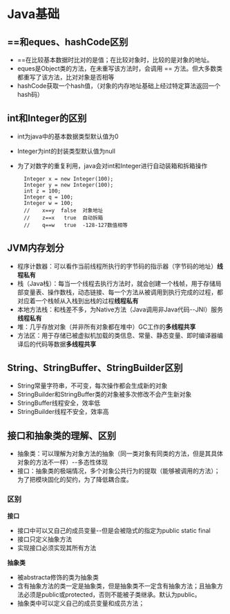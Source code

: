 # Java基础 #
## ==和eques、hashCode区别 ##
- ==在比较基本数据时比对的是值；在比较对象时，比较的是对象的地址。
- eques是Object类的方法，在未重写该方法时，会调用 == 方法。但大多数类都重写了该方法，比对对象是否相等
- hashCode获取一个hash值，（对象的内存地址基础上经过特定算法返回一个hash码）

## int和Integer的区别 ##
- int为java中的基本数据类型默认值为0
- Integer为int的封装类型默认值为null
- 为了对数字的重复利用，java会对int和Integer进行自动装箱和拆箱操作

        Integer x = new Integer(100);
        Integer y = new Integer(100);
        int z = 100;
        Integer q = 100;
        Integer w = 100;
		//    x==y  false  对象地址
		//    z==x   true  自动拆箱
		//    q==w   true  -128-127数值相等


## JVM内存划分 ##
- 程序计数器：可以看作当前线程所执行的字节码的指示器（字节码的地址）**线程私有**
- 栈（Java栈）：每当一个线程去执行方法时，就会创建一个栈帧，用于存储局部变量表、操作数栈，动态链接、每一个方法从被调用到执行完成的过程，都对应着一个栈帧从入栈到出栈的过程**线程私有**
- 本地方法栈：和栈差不多，为Native方法（Java调用非Java代码--JNI）服务**线程私有**
- 堆：几乎存放对象（并非所有对象都在堆中）GC工作的**多线程共享**
- 方法区：用于存储已被虚拟机加载的类信息、常量、静态变量、即时编译器编译后的代码等数据**多线程共享**

## String、StringBuffer、StringBuilder区别 ##
- String常量字符串，不可变，每次操作都会生成新的对象
- StringBuilder和StringBuffer类的对象被多次修改不会产生新对象
- StringBuffer线程安全，效率低
- StringBuilder线程不安全，效率高

## 接口和抽象类的理解、区别 ##
- 抽象类：可以理解为对象方法的抽象（同一类对象有同类的方法，但是其具体对象的方法不一样）--多态性体现
- 接口：抽象类的极端情况，多个对象公共行为的提取（能够被调用的方法）；为了把模块固化的契约，为了降低耦合度。

### 区别 ###
**接口**

- 接口中可以又自己的成员变量--但是会被隐式的指定为public static final
- 接口只定义抽象方法
- 实现接口必须实现其所有方法

**抽象类**

- 被abstracta修饰的类为抽象类
- 含有抽象方法的类一定是抽象类，但是抽象类不一定含有抽象方法；且抽象方法必须是public或protected，否则不能被子类继承。默认为public。
- 抽象类中可以定义自己的成员变量和成员方法；
  

